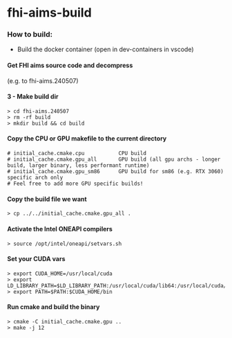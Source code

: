 # fhi-aims-build

### How to build:
- Build the docker container (open in dev-containers in vscode)

#### Get FHI aims source code and decompress
(e.g. to fhi-aims.240507)

#### 3 - Make build dir
```
> cd fhi-aims.240507
> rm -rf build
> mkdir build && cd build
```

#### Copy the CPU or GPU makefile to the current directory
```
# initial_cache.cmake.cpu           CPU build
# initial_cache.cmake.gpu_all       GPU build (all gpu archs - longer build, larger binary, less performant runtime)
# initial_cache.cmake.gpu_sm86      GPU build for sm86 (e.g. RTX 3060) specific arch only
# Feel free to add more GPU specific builds!
```

#### Copy the build file we want
```
> cp ../../initial_cache.cmake.gpu_all .
```
#### Activate the Intel ONEAPI compilers

```
> source /opt/intel/oneapi/setvars.sh
```
#### Set your CUDA vars
```
> export CUDA_HOME=/usr/local/cuda
> export LD_LIBRARY_PATH=$LD_LIBRARY_PATH:/usr/local/cuda/lib64:/usr/local/cuda/extras/CUPTI/lib64
> export PATH=$PATH:$CUDA_HOME/bin
```
#### Run cmake and build the binary
```
> cmake -C initial_cache.cmake.gpu ..
> make -j 12
```
